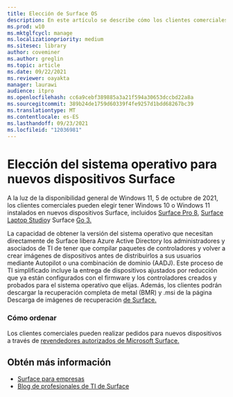 ```yaml
---
title: Elección de Surface OS
description: En este artículo se describe cómo los clientes comerciales pueden comprar nuevos dispositivos Surface con Windows 10 o Windows 11.
ms.prod: w10
ms.mktglfcycl: manage
ms.localizationpriority: medium
ms.sitesec: library
author: coveminer
ms.author: greglin
ms.topic: article
ms.date: 09/22/2021
ms.reviewer: oayakta
manager: laurawi
audience: itpro
ms.openlocfilehash: cc6a9cebf389885a3a21f594a30653dccbd22a8a
ms.sourcegitcommit: 389b24de1759d60339f4fe9257d1bdd68267bc39
ms.translationtype: MT
ms.contentlocale: es-ES
ms.lasthandoff: 09/23/2021
ms.locfileid: "12036981"
---
```

# <a name="os-choice-for-new-surface-devices"></a>Elección del sistema operativo para nuevos dispositivos Surface
 
A la luz de la disponibilidad general de Windows 11, 5 de octubre de 2021, los clientes comerciales pueden elegir tener Windows 10 o Windows 11 instalados en nuevos dispositivos Surface, incluidos [Surface Pro 8](https://www.microsoft.com/surface/business/surface-pro-8), [Surface Laptop Studio](https://www.microsoft.com/surface/business/surface-laptop-studio)y Surface [Go 3.](https://www.microsoft.com/surface/business/surface-go-3)  
 
La capacidad de obtener la versión del sistema operativo que necesitan directamente de Surface libera Azure Active Directory los administradores y asociados de TI de tener que compilar paquetes de controladores y volver a crear imágenes de dispositivos antes de distribuirlos a sus usuarios mediante Autopilot o una combinación de dominio (AADJ). Este proceso de TI simplificado incluye la entrega de dispositivos ajustados por reducción que ya están configurados con el firmware y los controladores creados y probados para el sistema operativo que elijas. Además, los clientes podrán descargar la recuperación completa de metal (BMR) y .msi de la página Descarga de imágenes de recuperación [de Surface.](https://support.microsoft.com/surface-recovery-image) 
 
### <a name="how-to-order"></a>Cómo ordenar

Los clientes comerciales pueden realizar pedidos para nuevos dispositivos a través de [revendedores autorizados de Microsoft Surface.](https://www.microsoft.com/surface/business/where-to-buy-microsoft-surface?)

## <a name="learn-more"></a>Obtén más información

- [Surface para empresas](https://www.microsoft.com/surface/business)
- [Blog de profesionales de TI de Surface](https://techcommunity.microsoft.com/t5/surface-it-pro-blog/bg-p/SurfaceITPro)